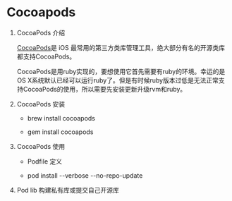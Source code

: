 # Cocoapods

1. CocoaPods 介绍

    [CocoaPods](https://cocoapods.org/)是 iOS 最常用的第三方类库管理工具，绝大部分有名的开源类库都支持CocoaPods。

    CocoaPods是用ruby实现的，要想使用它首先需要有ruby的环境。幸运的是OS X系统默认已经可以运行ruby了。但是有时候ruby版本过低是无法正常支持CocoaPods的使用，所以需要先安装更新升级rvm和ruby。

2. CocoaPods 安装

    * brew install cocoapods

    * gem install cocoapods

3. CocoaPods 使用

    * Podfile 定义

    * pod install --verbose --no-repo-update

4. Pod lib 构建私有库或提交自己开源库
